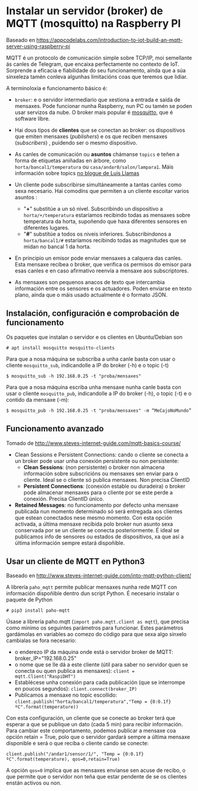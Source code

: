 # Instalar un servidor (broker) de MQTT (mosquitto) na Raspberry PI

Baseado en https://appcodelabs.com/introduction-to-iot-build-an-mqtt-server-using-raspberry-pi

MQTT é un protocolo de comunicación simple sobre TCP/IP, moi semellante ás canles de Telegram, que encaixa perfectamente no contexto de IoT. Sorprende a eficacia e fiabilidade do seu funcionamento, aínda que a súa sinxeleza tamén conleva algunhas limitacións coas que teremos que lidiar.

A terminoloxía e funcionamento básico é:

* `broker`: e o servidor intermediario que xestiona a entrada e saída de mensaxes. Pode funcionar nunha Raspberry, nun PC ou tamén se poden usar servizos da nube. O broker mais popular é [mosquitto](https://mosquitto.org/), que é software libre.

* Hai dous tipos de __clientes__ que se conectan ao broker: os dispositivos que emiten mensaxes (_publishers_) e os que reciben mensaxes (_subscribers_) , puidendo ser o mesmo dispositivo.

* As canles de comunicación ou __asuntos__ chámanse `topics` e teñen a forma de etiquetas aniñadas en árbore, como `horta/bancal1/temperatura` ou `casa/andar0/salon/lampara1`. Máis información sobre topics [no blogue de Luis Llamas](https://www.luisllamas.es/que-son-y-como-usar-los-topics-en-mqtt-correctamente)

* Un cliente pode subscribirse simultáneamente a tantas canles como sexa necesario. Hai comodíns que permiten a un cliente escoitar varios asuntos :
  * "__+__" substitúe a un só nivel. Subscribindo un dispositivo a `horta/+/temperatura` estaríamos recibindo todas as mensaxes sobre temperatura da horta, supoñendo que haxa diferentes sensores en diferentes lugares.
  * "__#__" substitúe a todos os niveis inferiores. Subscribindonos a `horta/bancal1/#` estaríamos recibindo todas as magnitudes que se midan no bancal 1 da horta.
* En principio un emisor pode enviar mensaxes a calquera das canles. Esta mensaxe recíbea o broker, que verifica os permisos do emisor para esas canles e en caso afirmativo reenvía a mensaxe aos subscriptores.
* As mensaxes son pequenos anacos de texto que intercambia información entre os sensores e os actuadores. Poden enviarse en texto plano, aínda que o máis usado actualmente é o formato JSON.

## Instalación, configuración e comprobación de funcionamento
Os paquetes que instalan o servidor e os clientes en Ubuntu/Debian son 
    
    # apt install mosquitto mosquitto-clients

Para que a nosa máquina se subscriba a unha canle basta con usar o cliente `mosquitto_sub`, indicandolle a IP do broker (-h) e o topic (-t)
    
    $ mosquitto_sub -h 192.168.0.25 -t "proba/mensaxes"

Para que a nosa máquina escriba unha mensaxe nunha canle basta con usar o cliente `mosquitto_pub`, indicandolle a IP do broker (-h), o topic (-t) e o contido da mensaxe (-m):

    $ mosquitto_pub -h 192.168.0.25 -t "proba/mensaxes" -m “MeCajoNoMundo”

## Funcionamento avanzado

Tomado de http://www.steves-internet-guide.com/mqtt-basics-course/

* Clean Sessions e Persistent Connections: cando o cliente se conecta a un broker pode usar unha conexión persistente ou non persistente:
  * __Clean Sessions__: (non persistente) o broker non almacena información sobre subscricións ou mensaxes sen enviar para o cliente. Ideal se o cliente só publica mensaxes. Non precisa ClientID
  * __Persistent Connections__: (conexión estable ou duradeira) o broker pode almacenar mensaxes para o cliente por se este perde a conexión. Precisa ClientID único.
* __Retained Messages__: no funcionamento por defecto unha mensaxe publicada nun momento determinado só será entregada aos clientes que estean conectados nese mesmo momento. Con esta opción activada, a última mensaxe recibida polo broker nun asunto sexa conservada por se un cliente se conecta posteriormente. É ideal se publicamos info de sensores ou estados de dispositivos, xa que así a última información sempre estará dispoñible.

## Usar un cliente de MQTT en Python3

Baseado en http://www.steves-internet-guide.com/into-mqtt-python-client/

A librería `paho_mqtt` permite publicar mensaxes nunha rede MQTT con información dispoñible dentro dun script Python. É necesario instalar o paquete de Python

    # pip3 install paho-mqtt

Úsase a librería paho.mqtt (`import paho.mqtt.client as mqtt`), que precisa como mínimo os seguintes parámetros para funcionar. Estes parámetros gardámolas en variables ao comezo do código para que sexa algo sinxelo cambialas se fora necesario:

* o enderezo IP da máquina onde está o servidor broker de MQTT: broker_IP="192.168.0.25"
* o nome que se lle dá a este cliente (útil para saber no servidor quen se conecta ou quen publica as mensaxes): `client = mqtt.Client("RaspiDHT")`
* Establécese unha conexión para cada publicación (que se interrompe en poucos segundos): `client.connect(broker_IP)`
* Publicamos a mensaxe no topic escollido: `client.publish("horta/bancal1/temperatura","Temp = {0:0.1f}ºC".format(temperature))`

Con esta configuración, un cliente que se conecte ao broker terá que esperar a que se publique un dato (cada 5 min) para recibir información. Para cambiar este comportamento, podemos publicar a mensaxe coa opción retain = True, polo que o servidor gardará sempre a última mensaxe disponible e será o que reciba o cliente cando se conecte:

`client.publish("/andar1/sensor/1/", "Temp = {0:0.1f}ºC".format(temperature), qos=0,retain=True)`

A opción `qos=0` implica que as mensaxes envíanse sen acuse de recibo, o que permite que o servidor non teña que estar pendente de se os clientes enstán activos ou non.
